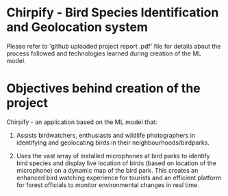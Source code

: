 
# Chirpify - Bird Species Identification and Geolocation system

Please refer to 'github uploaded project report .pdf' file for details about the process followed and technologies learned during creation of the ML model.


# Objectives behind creation of the project

Chirpify - an application based on the ML model that:

1) Assists birdwatchers, enthusiasts and wildlife photographers in identifying and geolocating birds in their neighbourhoods/birdparks.

2) Uses the vast array of installed microphones at bird parks to identify bird species and display live location of birds (based on location of the microphone) on a dynamic map of the bird park. This creates an enhanced bird watching experience for tourists and an efficient platform for forest officials to monitor environmental changes in real time.
